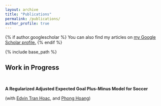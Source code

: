 ```yaml
---
layout: archive
title: "Publications"
permalink: /publications/
author_profile: true
---
```


{% if author.googlescholar %}
  You can also find my articles on <u><a href="{{author.googlescholar}}">my Google Scholar profile</a>.</u>
{% endif %}

{% include base_path %}


Work in Progress
------

<br />

**A Regularized Adjusted Expected Goal Plus-Minus Model for Soccer**

(with [Edvin Tran Hoac](https://www.edvintranhoac.com/), and [Phong Hoang](https://medium.com/@IwriteDSblog))



<!---

{% for post in site.publications reversed %}
  {% include archive-single.html %}
 {% endfor %}

-->
